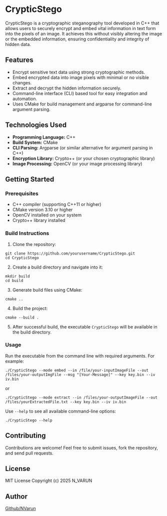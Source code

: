 # CrypticStego

CrypticStego is a cryptographic steganography tool developed in C++ that allows users to securely encrypt and embed vital information in text form into the pixels of an image. It achieves this without visibly altering the image or the embedded information, ensuring confidentiality and integrity of hidden data.

## Features

- Encrypt sensitive text data using strong cryptographic methods.
- Embed encrypted data into image pixels with minimal or no visible changes.
- Extract and decrypt the hidden information securely.
- Command-line interface (CLI) based tool for easy integration and automation.
- Uses CMake for build management and argparse for command-line argument parsing.

## Technologies Used

- **Programming Language:** C++
- **Build System:** CMake
- **CLI Parsing:** Argparse (or similar alternative for argument parsing in C++)
- **Encryption Library:** Crypto++ (or your chosen cryptographic library)
- **Image Processing:** OpenCV (or your image processing library)

## Getting Started

### Prerequisites

- C++ compiler (supporting C++11 or higher)
- CMake version 3.10 or higher
- OpenCV installed on your system
- Crypto++ library installed

### Build Instructions

1. Clone the repository:
```
git clone https://github.com/yourusername/CrypticStego.git
cd CrypticStego
```
2. Create a build directory and navigate into it:
```
mkdir build
cd build
```
3. Generate build files using CMake:
```
cmake ..
```
4. Build the project:
```
cmake --build .
```

5. After successful build, the executable `CrypticStego` will be available in the build directory.

### Usage

Run the executable from the command line with required arguments. For example:
```
./CrypticStego --mode embed --in /file/your-inputImageFile --out /files/your-outputImgFile --msg "[Your-Message]" --key key.bin --iv iv.bin
```
or
```
./CrypticStego --mode extract --in /files/your-outputImageFile --out /files/yourExtractedFile.txt --key key.bin --iv iv.bin
```
Use `--help` to see all available command-line options:
```
./CrypticStego --help
```

## Contributing

Contributions are welcome! Feel free to submit issues, fork the repository, and send pull requests.

## License

MIT License 
Copyright (c) 2025 N_VARUN

## Author

[Github/NVarun](https://github.com/N-VARUN-1)


